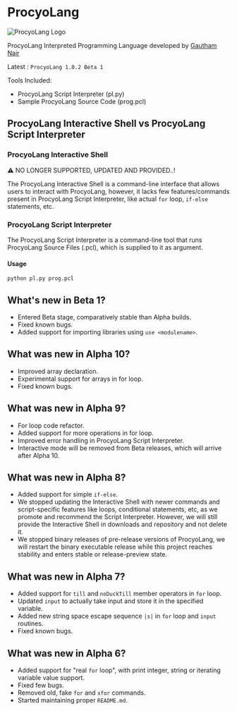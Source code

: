 # ProcyoLang

![ProcyoLang Logo](https://raw.githubusercontent.com/ProcyonisSoftware/ProcyonComponentsLogos/06fa759e799c31f77d4e35e31bd7c8dbe6b5c5bd/ProcyoLang.png)

ProcyoLang Interpreted Programming Language developed by [Gautham Nair](https://github.com/gauthamnair2005)

Latest : `ProcyoLang 1.0.2 Beta 1`

Tools Included:

* ProcyoLang Script Interpreter (pl.py)
* Sample ProcyoLang Source Code (prog.pcl)

## ProcyoLang Interactive Shell vs ProcyoLang Script Interpreter

### ProcyoLang Interactive Shell

⚠️ NO LONGER SUPPORTED, UPDATED AND PROVIDED..!

The ProcyoLang Interactive Shell is a command-line interface that allows users to interact with ProcyoLang, however, it lacks few features/commands present in ProcyoLang Script Interpreter, like actual `for` loop, `if-else` statements, etc.

### ProcyoLang Script Interpreter

The ProcyoLang Script Interpreter is a command-line tool that runs ProcyoLang Source Files (.pcl), which is supplied to it as argument.

#### Usage

`python pl.py prog.pcl`

## What's new in Beta 1?

* Entered Beta stage, comparatively stable than Alpha builds.
* Fixed known bugs.
* Added support for importing libraries using `use <modulename>`.

## What was new in Alpha 10?

* Improved array declaration.
* Experimental support for arrays in for loop.
* Fixed known bugs.

## What was new in Alpha 9?

* For loop code refactor.
* Added support for more operations in for loop.
* Improved error handling in ProcyoLang Script Interpreter.
* Interactive mode will be removed from Beta releases, which will arrive after Alpha 10.

## What was new in Alpha 8?

* Added support for simple `if-else`.
* We stopped updating the Interactive Shell with newer commands and script-specific features like loops, conditional statements, etc, as we promote and recommend the Script Interpreter. However, we will still provide the Interactive Shell in downloads and repository and not delete it.
* We stopped binary releases of pre-release versions of ProcyoLang, we will restart the binary executable release while this project reaches stability and enters stable or release-preview state.

## What was new in Alpha 7?

* Added support for `till` and `noDuckTill` member operators in `for` loop.
* Updated `input` to actually take input and store it in the specified variable.
* Added new string space escape sequence `|s|` in `for` loop and `input` routines.
* Fixed known bugs.

## What was new in Alpha 6?

* Added support for "real `for` loop", with print integer, string or iterating variable value support.
* Fixed few bugs.
* Removed old, fake `for` and `xfor` commands.
* Started maintaining proper `README.md`.
